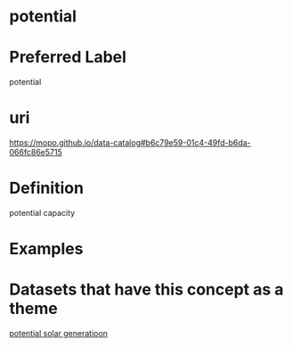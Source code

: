 
potential
=========

# Preferred Label
  
potential
# uri
  
https://mopo.github.io/data-catalog#b6c79e59-01c4-49fd-b6da-066fc86e5715
# Definition
  
potential capacity
# Examples

# Datasets that have this concept as a theme
  
[potential solar generatioon](d2046673-feca-41e3-9f5b-1c3bc6866129.md)